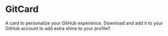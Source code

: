 # GitCard
A card to personalize your GitHub experience. Download and add it to your GitHub account to add extra shine to your profile!!
